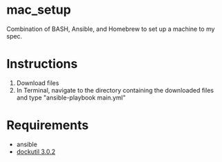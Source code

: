 # mac_setup

Combination of BASH, Ansible, and Homebrew to set up a machine to my spec.

# Instructions

1. Download files
1. In Terminal, navigate to the directory containing the downloaded files and type "ansible-playbook main.yml"

# Requirements

- ansible
- [dockutil 3.0.2](https://github.com/kcrawford/dockutil/releases/tag/3.0.2)
